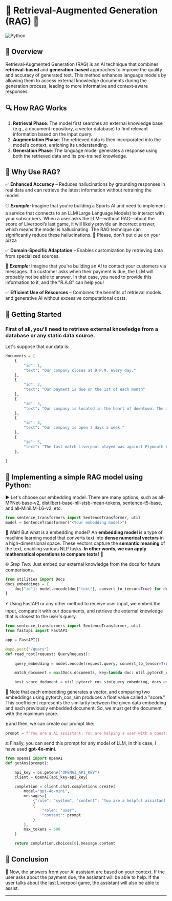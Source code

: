 # 🤖 Retrieval-Augmented Generation (RAG) 🔬
![Python](https://img.shields.io/badge/Python-3776AB?style=for-the-badge&logo=python&logoColor=white)
## 📌 Overview
Retrieval-Augmented Generation (RAG) is an AI technique that combines **retrieval-based** and **generation-based** approaches to improve the quality and accuracy of generated text. This method enhances language models by allowing them to access external knowledge documents during the generation process, leading to more informative and context-aware responses.

## 🔍 How RAG Works
1. **Retrieval Phase**: The model first searches an external knowledge base (e.g., a document repository, a vector database) to find relevant information based on the input query.
2. **Augmentation Phase**: The retrieved data is then incorporated into the model’s context, enriching its understanding.
3. **Generation Phase**: The language model generates a response using both the retrieved data and its pre-trained knowledge.

## 📌 Why Use RAG?
✅ **Enhanced Accuracy** – Reduces hallucinations by grounding responses in real data and can retrieve the latest information without retraining the model.

⚾ ***Example:*** Imagine that you're building a Sports AI and need to implement a service that connects to an LLM(Large Language Models) to interact with your subscribers. When a user asks the LLM—without RAG—about the score of Liverpool’s last game, it will likely provide an incorrect answer, which means the model is hallucinating. The RAG technique can significantly reduce these hallucinations.
🤡 Please, don't put clue on your pizza
 
✅ **Domain-Specific Adaptation** – Enables customization by retrieving data from specialized sources.  

📲 ***Example:*** Imagine that you're building an AI to contact your customers via messages. If a customer asks when their payment is due, the LLM will probably not be able to answer. In that case, you need to provide this information to it, and the "R.A.G" can help you!

✅ **Efficient Use of Resources** – Combines the benefits of retrieval models and generative AI without excessive computational costs.

## 🚀 Getting Started

### First of all, you'll need to retrieve external knowledge from a database or any static data source.
Let's suppose that our data is:

```python
documents = [
    {
        "id": 1,
        "text": "Our company closes at 9 P.M. every day."
    },
    {
        "id": 2,
        "text": "Our payment is due on the 1st of each month"
    },
    {
        "id": 3,
        "text": "Our company is located in the heart of downtown. The address is 123 Main St."
    },
    {
        "id": 4,
        "text": "Our company is open 7 days a week."
    },
    {
        "id": 5,
        "text": "The last match Liverpool played was against Plymouth Argyle, and Liverpool lost 1-0."
    },
    
]
```
## 🐍 Implementing a simple RAG model using Python:

▶️ Let's choose our embedding model. There are many options, such as all-MPNet-base-v2, distilbert-base-nli-stsb-mean-tokens, sentence-t5-base, and all-MiniLM-L6-v2, etc.

```python
from sentence_transformers import SentenceTransformer, util
model = SentenceTransformer("<Your embedding model>")
```

🛑 Wait! But what is a embedding model? 
An **embedding model** is a type of machine learning model that converts text into **dense numerical vectors** in a high-dimensional space. These vectors capture the **semantic meaning** of the text, enabling various NLP tasks.
 **In other words, we can apply mathematical operations to compare texts!** 🧮

🌐 *Step Two:* Just embed our external knowledge from the docs for future comparisons.

```python
from utilities import Docs
docs_embeddings = {
    doc["id"]: model.encode(doc["text"], convert_to_tensor=True) for doc in Docs.documents
}
```

⚡ Using FastAPI or any other method to receive user input, we embed the input, compare it with our documents, and retrieve the external knowledge that is closest to the user's query.
```python
from sentence_transformers import SentenceTransformer, util
from fastapi import FastAPI

app = FastAPI()

@app.post("/query")
def read_root(request: QueryRequest):
 
    query_embedding = model.encode(request.query, convert_to_tensor=True)

    match_document = max(Docs.documents, key=lambda doc: util.pytorch_cos_sim(query_embedding, docs_embeddings[doc["id"]]))

    best_score_dodument = util.pytorch_cos_sim(query_embedding, docs_embeddings[match_document["id"]])
```
📓 Note that each embedding generates a vector, and comparing two embeddings using pytorch_cos_sim produces a float value called a "score." This coefficient represents the similarity between the given data embedding and each previously embedded document. So, we must get the document with the maximum score.

⏫ and then, we can create our prompt like: 

```python
prompt = f"You are a AI assistant. You are helping a user with a question. Your response must be based only on this document: '{match_document["text"]}' \nUser: " + request.query
```
🔚 Finally, you can send this prompt for any model of LLM, in this case, I have used **gpt-4o-mini**.

```python
from openai import OpenAI
def getAns(prompt):

    api_key = os.getenv("OPENAI_API_KEY")
    client = OpenAI(api_key=api_key)

    completion = client.chat.completions.create(
        model="gpt-4o-mini",
        messages=[
            {"role": "system", "content": "You are a helpful assistant."},
            {
                "role": "user",
                "content": prompt
            }
        ],
        max_tokens = 500
    )

    return completion.choices[0].message.content

```

## 💠 Conclusion
🥳 Now, the answers from your AI assistant are based on your context. If the user asks about the payment due, the assistant will be able to help. If the user talks about the last Liverpool game, the assistant will also be able to assist.

---
